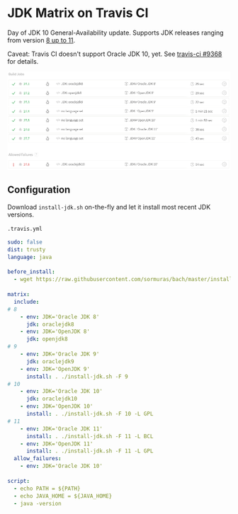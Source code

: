 # JDK Matrix on Travis CI

Day of JDK 10 General-Availability update. Supports JDK releases ranging from version [8 up to 11](https://travis-ci.org/sormuras/sormuras.github.io).

Caveat: Travis CI doesn't support Oracle JDK 10, yet. See [travis-ci #9368](https://github.com/travis-ci/travis-ci/issues/9368) for details.

[<img src="2018-03-20-jdk-matrix-screenshot.png">](https://travis-ci.org/sormuras/sormuras.github.io)


## Configuration

Download `install-jdk.sh` on-the-fly and let it install most recent JDK versions.

`.travis.yml`

```yml
sudo: false
dist: trusty
language: java

before_install:
  - wget https://raw.githubusercontent.com/sormuras/bach/master/install-jdk.sh

matrix:
  include:
# 8
    - env: JDK='Oracle JDK 8'
      jdk: oraclejdk8
    - env: JDK='OpenJDK 8'
      jdk: openjdk8
# 9
    - env: JDK='Oracle JDK 9'
      jdk: oraclejdk9
    - env: JDK='OpenJDK 9'
      install: . ./install-jdk.sh -F 9
# 10
    - env: JDK='Oracle JDK 10'
      jdk: oraclejdk10
    - env: JDK='OpenJDK 10'
      install: . ./install-jdk.sh -F 10 -L GPL
# 11
    - env: JDK='Oracle JDK 11'
      install: . ./install-jdk.sh -F 11 -L BCL
    - env: JDK='OpenJDK 11'
      install: . ./install-jdk.sh -F 11 -L GPL
  allow_failures:
    - env: JDK='Oracle JDK 10'

script:
  - echo PATH = ${PATH}
  - echo JAVA_HOME = ${JAVA_HOME}
  - java -version
```
